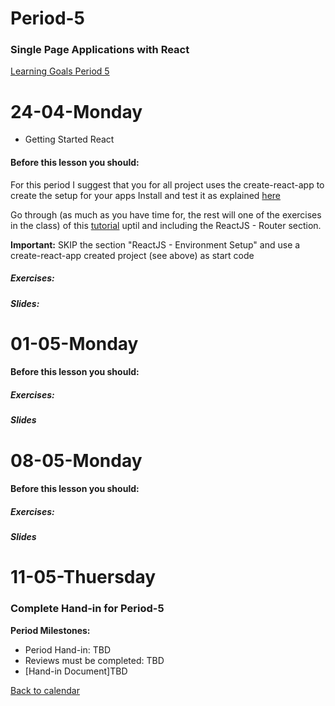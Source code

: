 # Period-5 
### Single Page Applications with React

[Learning Goals Period 5](#)

# **24-04-Monday** 
* Getting Started React


#### Before this lesson you should:
For this period I suggest that you for all project uses the create-react-app to create the setup for your apps
Install and test it as explained [here](https://github.com/facebookincubator/create-react-app)

Go through (as much as you have time for, the rest will one of the exercises in the class) of this [tutorial](https://www.tutorialspoint.com/reactjs/reactjs_environment_setup.htm) uptil and including the ReactJS - Router section.

**Important:** SKIP the section "ReactJS - Environment Setup" and use a create-react-app created project (see above) as start code

##### Exercises:


##### Slides:




# **01-05-Monday**

#### Before this lesson you should:


##### Exercises:


##### Slides


# **08-05-Monday**

#### Before this lesson you should:


##### Exercises:


##### Slides

# **11-05-Thuersday**

### Complete Hand-in for Period-5

**Period Milestones:**
* Period Hand-in: TBD
* Reviews must be completed: TBD
* [Hand-in Document]TBD

[Back to calendar](periods.md)
